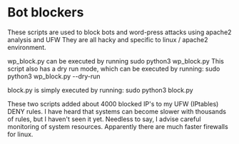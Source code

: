 # Bot blockers
These scripts are used to block bots and word-press attacks using apache2 analysis and UFW
They are all hacky and specific to linux / apache2 environment. 

wp_block.py can be executed by running sudo python3 wp_block.py This script also has a dry run mode, which can be executed by running:  sudo python3 wp_block.py --dry-run

block.py is simply executed by running: sudo python3 block.py

These two scripts added about 4000 blocked IP's to my UFW (IPtables) DENY rules. I have heard that systems can become slower with thousands of rules, but I haven't seen it yet. Needless to say, I advise careful monitoring of system resources. Apparently there are much faster firewalls for linux. 

